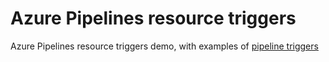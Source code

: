 # Azure Pipelines resource triggers

Azure Pipelines resource triggers demo, with examples of [pipeline triggers](https://learn.microsoft.com/en-us/azure/devops/pipelines/process/pipeline-triggers?view=azure-devops&WT.mc_id=DOP-MVP-5001655)
